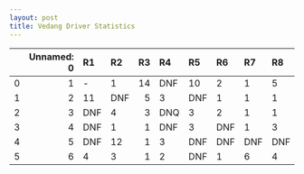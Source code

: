 ```yaml
---
layout: post 
title: Vedang Driver Statistics
--- 
```


|    |   Unnamed: 0 | R1   | R2   |   R3 | R4   | R5   | R6   | R7   | R8   | R9   | R10   |   R11 | R12   |
|---:|-------------:|:-----|:-----|-----:|:-----|:-----|:-----|:-----|:-----|:-----|:------|------:|:------|
|  0 |            1 | -    | 1    |   14 | DNF  | 10   | 2    | 1    | 5    | 7    | 9     |    11 | DNF   |
|  1 |            2 | 11   | DNF  |    5 | 3    | DNF  | 1    | 1    | 1    | DNF  | 7     |     2 | 8     |
|  2 |            3 | DNF  | 4    |    3 | DNQ  | 3    | 2    | 1    | 1    | 1    | DNF   |     1 | DNF   |
|  3 |            4 | DNF  | 1    |    1 | DNF  | 3    | DNF  | 1    | 3    | DNF  | 5     |     2 | 3     |
|  4 |            5 | DNF  | 12   |    1 | 3    | DNF  | DNF  | DNF  | DNF  | 1    | DNF   |     5 | DNF   |
|  5 |            6 | 4    | 3    |    1 | 2    | DNF  | 1    | 6    | 4    | DNF  | nan   |   nan | nan   |